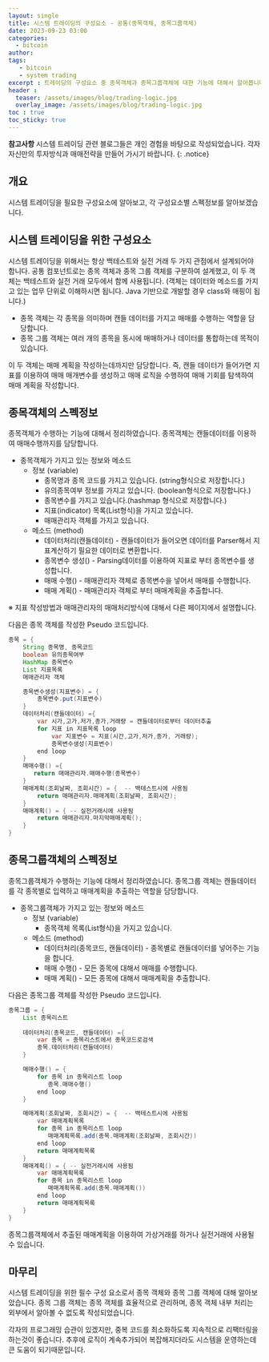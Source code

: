 ```yaml
---
layout: single
title: 시스템 트레이딩의 구성요소 - 공통(종목객체, 종목그룹객체)
date: 2023-09-23 03:00
categories: 
  - bitcoin
author: 
tags: 
   - bitcoin
   - system trading
excerpt : 트레이딩의 구성요소 중 종목객체과 종목그룹객체에 대한 기능에 대해서 알아봅니다.
header :
  teaser: /assets/images/blog/trading-logic.jpg
  overlay_image: /assets/images/blog/trading-logic.jpg
toc : true  
toc_sticky: true
---
```


**참고사항** 시스템 트레이딩 관련 블로그들은 개인 경험을 바탕으로 작성되었습니다. 각자 자신만의 투자방식과 매매전략을 만들어 가시기 바랍니다.
{: .notice} 

## 개요

시스템 트레이딩을 필요한 구성요소에 알아보고, 각 구성요소별 스펙정보를 알아보겠습니다. 

## 시스템 트레이딩을 위한 구성요소

시스템 트레이딩을 위해서는 항상 백테스트와 실전 거래 두 가지 관점에서 설계되어야 합니다. 공통 컴포넌트로는 종목 객체과 종목 그룹 객체를 구분하여 설계했고, 이 두 객체는 백테스트와 실전 거래 모두에서 함께 사용됩니다. (객체는 데이터와 메소드를 가지고 있는 업무 단위로 이해하시면 됩니다. Java 기반으로 개발할 경우 class와 매핑이 됩니다.)

- 종목 객체는 각 종목을 의미하며 캔들 데이터를 가지고 매매를 수행하는 역할을 담당합니다.
- 종목 그룹 객체는 여러 개의 종목을 동시에 매매하거나 데이터를 통합하는데 목적이 있습니다.

이 두 객체는 매매 계획을 작성하는데까지만 담당합니다. 즉, 캔들 데이터가 들어가면 지표를 이용하여 매매 매개변수를 생성하고 매매 로직을 수행하여 매매 기회를 탐색하여 매매 계획을 작성합니다.

## 종목객체의 스펙정보

종목객체가 수행하는 기능에 대해서 정리하였습니다. 종목객체는 캔들데이터를 이용하여 매매수행까지를 담당합니다.

- 종목객체가 가지고 있는 정보와 메소드
  - 정보 (variable)
    - 종목명과 종목 코드를 가지고 있습니다. (string형식으로 저장합니다.)
    - 유의종목여부 정보를 가지고 있습니다. (boolean형식으로 저장합니다.)
    - 종목변수를 가지고 있습니다.(hashmap 형식으로 저장합니다.)    
    - 지표(indicator) 목록(List형식)을 가지고 있습니다.
    - 매매관리자 객체를 가지고 있습니다. 
  - 메소드 (method)
    - 데이터처리(캔들데이터) - 캔들데이터가 들어오면 데이터를 Parser해서 지표계산하기 필요한 데이터로 변환합니다.
    - 종목변수 생성() - Parsing데이터를 이용하여 지표로 부터 종목변수를 생성합니다. 
    - 매매 수행() - 매매관리자 객체로 종목변수을 넣어서 매매를 수행합니다. 
    - 매매 계획() - 매매관리자 객체로 부터 매매계획을 추출합니다.

※ 지표 작성방법과 매매관리자의 매매처리방식에 대해서 다른 페이지에서 설명합니다.

다음은 종목 객체를 작성한 Pseudo 코드입니다. 

```java
종목 = {
    String 종목명, 종목코드
    boolean 유의종목여부
    HashMap 종목변수 
    List 지표목록
    매매관리자 객체

    종목변수생성(지표변수) = {
        종목변수.put(지표변수)
    }
    데이터처리(캔들데이터) ={
        var 시가,고가,저가,종가,거래량 = 캔들데이터로부터 데이터추출
        for 지표 in 지표목록 loop
            var 지표변수 = 지표(시간,고가,저가,종가, 거래량);
            종목변수생성(지표변수)
        end loop
    }
    매매수행() ={
       return 매매관리자.매매수행(종목변수)
    }  
    매매계획(조회날짜, 조회시간) = {  -- 백테스트시에 사용됨
        return 매매관리자.매매계획(조회날짜, 조회시간);
    }
    매매계획() = { -- 실전거래시에 사용됨
        return 매매관리자.마지막매매계획();
    }
}
```

## 종목그룹객체의 스펙정보

종목그룹객체가 수행하는 기능에 대해서 정리하였습니다. 종목그룹 객체는 캔들데이터를 각 종목별로 입력하고 매매계획을 추출하는 역할을 담당합니다. 

- 종목그룹객체가 가지고 있는 정보와 메소드
  - 정보 (variable)
    - 종목객체 목록(List형식)을 가지고 있습니다.
  - 메소드 (method)
    - 데이터처리(종목코드, 캔들데이터) - 종목별로 캔들데이터를 넣어주는 기능을 합니다.
    - 매매 수행() - 모든 종목에 대해서 매매를 수행합니다. 
    - 매매 계획() - 모든 종목에 대해서 매매계획을 추출합니다.

다음은 종목그룹 객체를 작성한 Pseudo 코드입니다.

```java
종목그룹 = {
    List 종목리스트
    
    데이터처리(종목코드, 캔들데이터) ={
        var 종목 = 종목리스트에서 종목코드로검색
        종목.데이터처리(캔들데이터)
    }

    매매수행() = {
        for 종목 in 종목리스트 loop
           종목.매매수행()
        end loop
    }

    매매계획(조회날짜, 조회시간) = {  -- 백테스트시에 사용됨
        var 매매계획목록
        for 종목 in 종목리스트 loop
           매매계획목록.add(종목.매매계획(조회날짜, 조회시간))
        end loop
        return 매매계획목록
    }
    매매계획() = { -- 실전거래시에 사용됨
        var 매매계획목록
        for 종목 in 종목리스트 loop
           매매계획목록.add(종목.매매계획())
        end loop
        return 매매계획목록
    }
}
```

종목그룹객체에서 추출된 매매계획을 이용하여 가상거래를 하거나 실전거래에 사용될수 있습니다. 

## 마무리 

시스템 트레이딩을 위한 필수 구성 요소로서 종목 객체와 종목 그룹 객체에 대해 알아보았습니다. 종목 그룹 객체는 종목 객체를 효율적으로 관리하며, 종목 객체 내부 처리는 외부에서 알아볼 수 없도록 작성되었습니다.

각자의 프로그래밍 습관이 있겠지만, 중복 코드를 최소화하도록 지속적으로 리팩터링을 하는것이 좋습니다. 
추후에 로직이 계속추가되어 복잡해지더라도 시스템을 운영하는데 큰 도움이 되기때문입니다. 